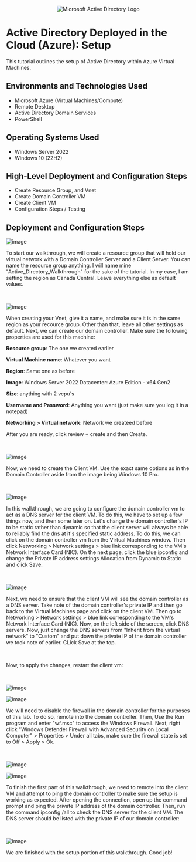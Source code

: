 <p align="center">
<img src="https://i.imgur.com/pU5A58S.png" alt="Microsoft Active Directory Logo"/>
</p>

<h1>Active Directory Deployed in the Cloud (Azure): Setup</h1>
This tutorial outlines the setup of Active Directory within Azure Virtual Machines.<br />


<h2>Environments and Technologies Used</h2>

- Microsoft Azure (Virtual Machines/Compute)
- Remote Desktop
- Active Directory Domain Services
- PowerShell

<h2>Operating Systems Used </h2>

- Windows Server 2022
- Windows 10 (22H2)

<h2>High-Level Deployment and Configuration Steps</h2>

- Create Resource Group, and Vnet
- Create Domain Controller VM
- Create Client VM
- Configuration Steps / Testing

<h2>Deployment and Configuration Steps</h2>

![image](https://github.com/user-attachments/assets/aa89f2bf-e166-4c60-b116-f98d482fa804)

<p>
To start our walkthrough, we will create a resource group that will hold our virtual network with a Domain Controller Server and a Client Server. You can name the resource group anything. I will name mine "Active_Directory_Walkthrough" for the sake of the tutorial. In my case, I am setting the region as Canada Central. Leave everything else as default values.
</p>
<br />

![image](https://github.com/user-attachments/assets/4035f787-0d2d-4eb5-bf60-328e266e709c)

<p>
When creating your Vnet, give it a name, and make sure it is in the same region as your recource group. Other than that, leave all other settings as default. Next, we can create our domain controller. Make sure the following properties are used for this machine:

**Resource group**: The one we created earlier

**Virtual Machine name**: Whatever you want

**Region**: Same one as before

**Image**: Windows Server 2022 Datacenter: Azure Edition - x64 Gen2

**Size**: anything with 2 vcpu's

**Username and Password**: Anything you want (just make sure you log it in a notepad)

**Networking > Virtual network**: Network we createed before

After you are ready, click review + create and then Create.
</p>
<br />

![image](https://github.com/user-attachments/assets/a30f4ac2-bd7a-4733-bd82-14bd6ddb43c7)

<p>
Now, we need to create the Client VM. Use the exact same options as in the Domain Controller aside from the image being Windows 10 Pro.
</p>
<br />

![image](https://github.com/user-attachments/assets/2b884234-117f-4d17-9269-c62c0b3769ab)

<p>
In this walkthrough, we are going to configure the domain controller vm to act as a DNS server for the client VM. To do this, we have to set up a few things now, and then some later on. Let's change the domain controller's IP to be static rather than dynamic so that the client server will always be able to reliably find the dns at it's specified static address. To do this, we can click on the domain controller vm from the Virtual Machines window. Then click Networking > Network settings > blue link corresponding to the VM's Network Interface Card (NIC). On the next page, click the blue ipconfig and change the Private IP address settings Allocation from Dynamic to Static and click Save.
</p>
<br />

![image](https://github.com/user-attachments/assets/130c389d-5e8a-4bf9-b177-22d9f2bb651a)

<p>
Next, we need to ensure that the client VM will see the domain controller as a DNS server. Take note of the domain controller's private IP and then go back to the Virtual Machines page and click on the client VM. Then go to Networking > Network settings > blue link corresponding to the VM's Network Interface Card (NIC). Now, on the left side of the screen, click DNS servers. Now, just change the DNS servers from "Inherit from the virtual network" to "Custom" and put down the private IP of the domain controller we took note of earlier. CLick Save at the top.
</p>
<br />

<p>
Now, to apply the changes, restart the client vm:
</p>
<br />

![image](https://github.com/user-attachments/assets/5dcf37ee-3259-4bf9-9249-b3d0d975f704)

![image](https://github.com/user-attachments/assets/ba3dbb06-76b4-41b0-8b19-f8c11dd1d9b0)

<p>
We will need to disable the firewall in the domain controller for the purposes of this lab. To do so, remote into the domain controller. Then, Use the Run program and enter "wf.msc" to access the Windows Firewall. Next, right click "Windows Defender Firewall with Advanced Security on Local Computer" > Properties > Under all tabs, make sure the firewall state is set to Off > Apply > Ok.
</p>
<br />

![image](https://github.com/user-attachments/assets/6e71dc40-9bc5-4ae0-ac84-d2d3d5ad7b7a)

![image](https://github.com/user-attachments/assets/dd8721ab-0083-427a-b2a6-e6130c1b44a4)

<p>
To finish the first part of this walkthrough, we need to remote into the client VM and attempt to ping the domain controller to make sure the setup is working as expected. After opening the connection, open up the command prompt and ping the private IP address of the domain controller. Then, run the command ipconfig /all to check the DNS server for the client VM. The DNS server should be listed with the private IP of our domain controller:
</p>
<br />

![image](https://github.com/user-attachments/assets/8e868f12-bef7-4cd7-ba62-bbec75111bbd)


<p>
We are finished with the setup portion of this walkthrough. Good job!
</p>
<br />



